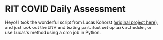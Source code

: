 # RIT COVID Daily Assessment

Heyo! I took the wonderful script from Lucas Kohorst ([original project here](https://github.com/Lucas-Kohorst/rit-covid)), and just took out the ENV and texting part. Just set up task scheduler, or use Lucas's method using a cron job in Python.
